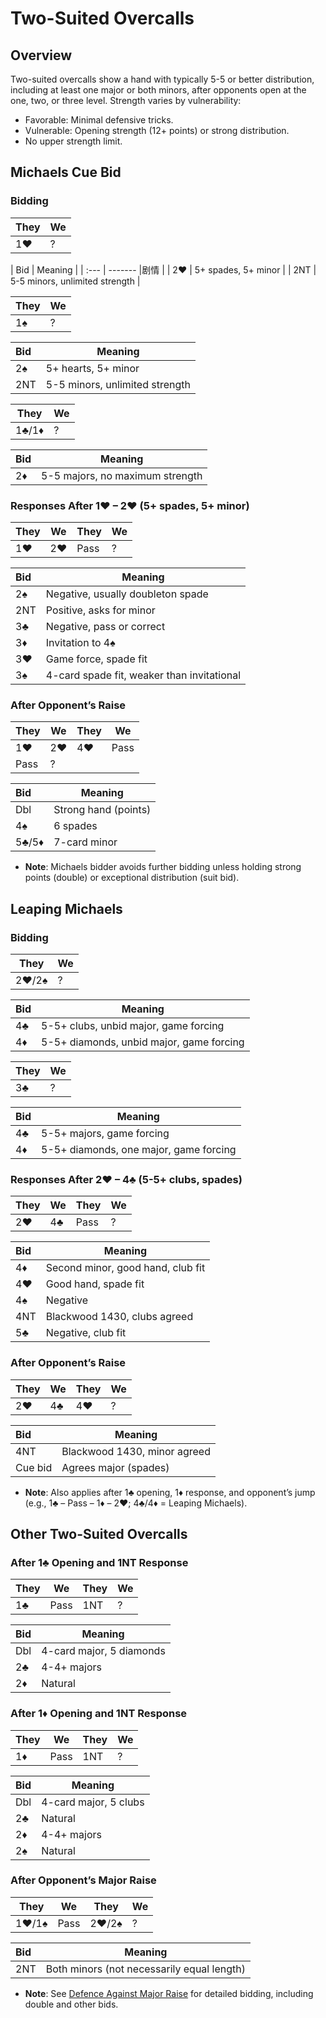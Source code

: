 # Two-Suited Overcalls

## Overview

Two-suited overcalls show a hand with typically 5-5 or better distribution, including at least one major or both minors, after opponents open at the one, two, or three level. Strength varies by vulnerability:
- Favorable: Minimal defensive tricks.
- Vulnerable: Opening strength (12+ points) or strong distribution.
- No upper strength limit.

## Michaels Cue Bid

### Bidding

| They | We  |
| ---- | --- |
| 1♥   | ?   |

| Bid  | Meaning |
| :--- | ------- |剧情              |
| 2♥  | 5+ spades, 5+ minor            |
| 2NT | 5-5 minors, unlimited strength |

| They | We  |
| ---- | --- |
| 1♠   | ?   |

| Bid  | Meaning                        |
| :--- | ------------------------------ |
| 2♠   | 5+ hearts, 5+ minor            |
| 2NT  | 5-5 minors, unlimited strength |

| They  | We  |
| ----- | --- |
| 1♣/1♦ | ?   |

| Bid  | Meaning                         |
| :--- | ------------------------------- |
| 2♦   | 5-5 majors, no maximum strength |

### Responses After 1♥ – 2♥ (5+ spades, 5+ minor)

| They | We  | They | We  |
| ---- | --- | ---- | --- |
| 1♥   | 2♥  | Pass | ?   |

| Bid  | Meaning                                    |
| :--- | ------------------------------------------ |
| 2♠   | Negative, usually doubleton spade          |
| 2NT  | Positive, asks for minor                   |
| 3♣   | Negative, pass or correct                  |
| 3♦   | Invitation to 4♠                           |
| 3♥   | Game force, spade fit                      |
| 3♠   | 4-card spade fit, weaker than invitational |

### After Opponent’s Raise

| They | We  | They | We   |
| ---- | --- | ---- | ---- |
| 1♥   | 2♥  | 4♥   | Pass |
| Pass | ?   |      |      |

| Bid   | Meaning              |
| :---- | -------------------- |
| Dbl   | Strong hand (points) |
| 4♠    | 6 spades             |
| 5♣/5♦ | 7-card minor         |

- **Note**: Michaels bidder avoids further bidding unless holding strong points (double) or exceptional distribution (suit bid).

## Leaping Michaels

### Bidding

| They  | We  |
| ----- | --- |
| 2♥/2♠ | ?   |

| Bid  | Meaning                                  |
| :--- | ---------------------------------------- |
| 4♣   | 5-5+ clubs, unbid major, game forcing    |
| 4♦   | 5-5+ diamonds, unbid major, game forcing |

| They | We  |
| ---- | --- |
| 3♣   | ?   |

| Bid  | Meaning                                |
| :--- | -------------------------------------- |
| 4♣   | 5-5+ majors, game forcing              |
| 4♦   | 5-5+ diamonds, one major, game forcing |

### Responses After 2♥ – 4♣ (5-5+ clubs, spades)

| They | We  | They | We  |
| ---- | --- | ---- | --- |
| 2♥   | 4♣  | Pass | ?   |

| Bid  | Meaning                           |
| :--- | --------------------------------- |
| 4♦   | Second minor, good hand, club fit |
| 4♥   | Good hand, spade fit              |
| 4♠   | Negative                          |
| 4NT  | Blackwood 1430, clubs agreed      |
| 5♣   | Negative, club fit                |

### After Opponent’s Raise

| They | We  | They | We  |
| ---- | --- | ---- | --- |
| 2♥   | 4♣  | 4♥   | ?   |

| Bid     | Meaning                      |
| :------ | ---------------------------- |
| 4NT     | Blackwood 1430, minor agreed |
| Cue bid | Agrees major (spades)        |

- **Note**: Also applies after 1♣ opening, 1♦ response, and opponent’s jump (e.g., 1♣ – Pass – 1♦ – 2♥; 4♣/4♦ = Leaping Michaels).

## Other Two-Suited Overcalls

### After 1♣ Opening and 1NT Response

| They | We   | They | We  |
| ---- | ---- | ---- | --- |
| 1♣   | Pass | 1NT  | ?   |

| Bid  | Meaning                  |
| :--- | ------------------------ |
| Dbl  | 4-card major, 5 diamonds |
| 2♣   | 4-4+ majors              |
| 2♦   | Natural                  |

### After 1♦ Opening and 1NT Response

| They | We   | They | We  |
| ---- | ---- | ---- | --- |
| 1♦   | Pass | 1NT  | ?   |

| Bid  | Meaning               |
| :--- | --------------------- |
| Dbl  | 4-card major, 5 clubs |
| 2♣   | Natural               |
| 2♦   | 4-4+ majors           |
| 2♠   | Natural               |

### After Opponent’s Major Raise

| They  | We   | They  | We  |
| ----- | ---- | ----- | --- |
| 1♥/1♠ | Pass | 2♥/2♠ | ?   |

| Bid  | Meaning                                    |
| :--- | ------------------------------------------ |
| 2NT  | Both minors (not necessarily equal length) |

- **Note**: See [Defence Against Major Raise](defence-against-major-raise.md) for detailed bidding, including double and other bids.
